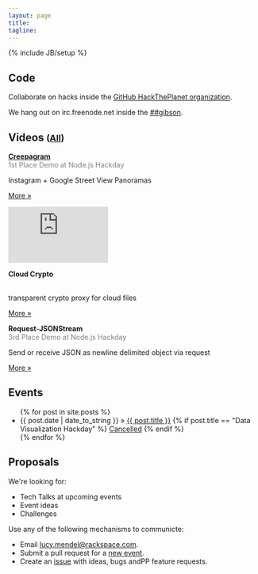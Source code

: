 ```yaml
---
layout: page
title:
tagline: 
---
```

{% include JB/setup %}

## Code

Collaborate on hacks inside the [GitHub HackThePlanet organization](https://github.com/HackThePlanet ). 

We hang out on irc.freenode.net inside the [##gibson](irc://irc.freenode.net:4443/%23%23gibson ).

## Videos <small>(<a href="/videos.html">All</a>)</small>

<div class="row" style="margin-bottom: 10px;">
  <div class="span3">
    <p><b><a href="http://creepagram.com/">Creepagram</a></b><br /><span style="color:grey;">1st Place Demo at Node.js Hackday</span></p>
    <p>Instagram + Google Street View Panoramas</p>
    <p><a href="https://github.com/mindflash/creepagram" class="btn btn">More &raquo;</a></p>
    <iframe src="http://player.vimeo.com/video/38053195?portrait=0" width="201" height="113" frameborder="0" >
      Creepagram
    </iframe>
  </div>

  <div class="span3">
    <p><b>Cloud Crypto</b><br /><span>&nbsp;</span></p>
    <p>transparent crypto proxy for cloud files</p>
    <p><a href="https://github.com/philips/cloudfiles-crypto-proxy" class="btn btn">More &raquo;</a></p>
  </div>

  <div class="span3">
    <p><b>Request-JSONStream</b><br /><span style="color:grey;">3rd Place Demo at Node.js Hackday</span></p>
    <p>Send or receive JSON as newline delimited object via request</p>
    <p><a href="https://github.com/smurthas/Request-JSONStream" class="btn btn">More &raquo;</a></p>
  </div>
</div>

## Events

<ul class="posts">
  {% for post in site.posts %}
    <li>
      <span>{{ post.date | date_to_string }}</span> &raquo; <a href="{{ BASE_PATH }}{{ post.url }}">{{ post.title }}</a>
      {% if post.title == "Data Visualization Hackday" %}
        <span class="label label-warning"><a href="http://datavizhackday.eventbrite.com/">Cancelled</a></span>
      {% endif %}
    </li>
  {% endfor %}
</ul>

## Proposals

We're looking for:

<ul>
  <li>Tech Talks at upcoming events</li>
  <li>Event ideas</li>
  <li>Challenges</li>
</ul>

Use any of the following mechanisms to communicte:

<ul>
  <li>Email <a href="mailto:lucy.mendel@rackspace.com">lucy.mendel@rackspace.com</a>.</li>
  <li>Submit a pull request for a <a href="https://github.com/HackThePlanet/hacktheplanet.github.com/tree/master/_posts">new event</a>.</li>
  <li>Create an <a href="http://github.com/hacktheplanet/hacktheplanet.github.com/issues">issue</a> with ideas, bugs andPP feature requests.</li>
</ul>
